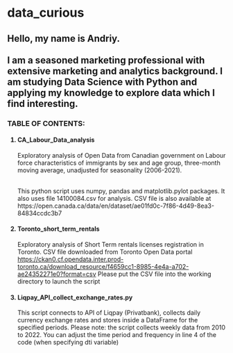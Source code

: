 # data_curious
<h2> Hello, my name is Andriy. <br> <br>
I am a seasoned marketing professional with extensive marketing and analytics background. I am studying Data Science with Python and applying my knowledge to explore data which I find interesting.</h2>
<p> 

<h3> TABLE OF CONTENTS:</h3>

<ol> 
<h4> <li> CA_Labour_Data_analysis </h4>
Exploratory analysis of Open Data from Canadian government on Labour force characteristics of immigrants by sex and age group, three-month moving average, unadjusted for seasonality (2006-2021). <br> <br>
<p> This python script uses numpy, pandas and matplotlib.pylot packages. It also uses file 14100084.csv for analysis. CSV file is also available at https://open.canada.ca/data/en/dataset/ae01fd0c-7f86-4d49-8ea3-84834ccdc3b7

 <h4> <li> Toronto_short_term_rentals </h4>
 
 Exploratory analysis of Short Term rentals licenses registration in Toronto. CSV file downloaded from Toronto Open Data portal https://ckan0.cf.opendata.inter.prod-toronto.ca/download_resource/f4659cc1-8985-4e4a-a702-ae24352271e0?format=csv
 Please put the CSV file into the working directory to launch the script
 
 <h4> <li> Liqpay_API_collect_exchange_rates.py </h4>
 This script connects to API of Liqpay (Privatbank), collects daily currency exchange rates and stores inside a DataFrame for the specified periods.
 Please note: the script collects weekly data from 2010 to 2022. You can adjust the time period and frequency in line 4 of the code (when specifying dti variable)
